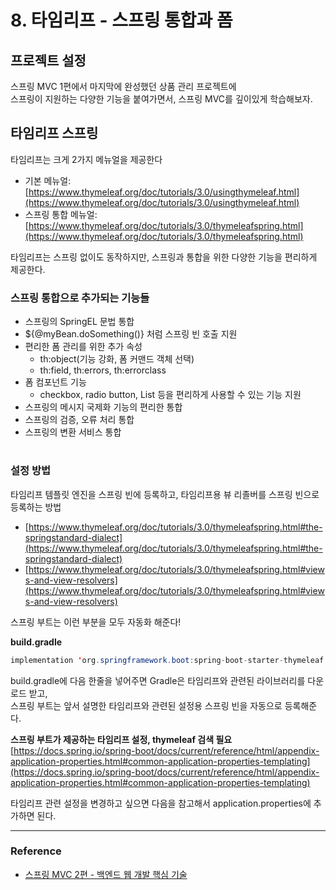 # 8. 타임리프 - 스프링 통합과 폼

## 프로젝트 설정

스프링 MVC 1편에서 마지막에 완성했던 상품 관리 프로젝트에  
스프링이 지원하는 다양한 기능을 붙여가면서, 스프링 MVC를 깊이있게 학습해보자.

## 타임리프 스프링

타임리프는 크게 2가지 메뉴얼을 제공한다

- 기본 메뉴얼: [https://www.thymeleaf.org/doc/tutorials/3.0/usingthymeleaf.html](https://www.thymeleaf.org/doc/tutorials/3.0/usingthymeleaf.html)
- 스프링 통합 메뉴얼: [https://www.thymeleaf.org/doc/tutorials/3.0/thymeleafspring.html](https://www.thymeleaf.org/doc/tutorials/3.0/thymeleafspring.html)

타임리프는 스프링 없이도 동작하지만, 스프링과 통합을 위한 다양한 기능을 편리하게 제공한다.

### 스프링 통합으로 추가되는 기능들

- 스프링의 SpringEL 문법 통합
- ${@myBean.doSomething()} 처럼 스프링 빈 호출 지원
- 편리한 폼 관리를 위한 추가 속성
  - th:object(기능 강화, 폼 커맨드 객체 선택)
  - th:field, th:errors, th:errorclass
- 폼 컴포넌트 기능
  - checkbox, radio button, List 등을 편리하게 사용할 수 있는 기능 지원
- 스프링의 메시지 국제화 기능의 편리한 통합
- 스프링의 검증, 오류 처리 통합
- 스프링의 변환 서비스 통합

#

### 설정 방법

타임리프 템플릿 엔진을 스프링 빈에 등록하고, 타임리프용 뷰 리졸버를 스프링 빈으로 등록하는 방법
- [https://www.thymeleaf.org/doc/tutorials/3.0/thymeleafspring.html#the-springstandard-dialect](https://www.thymeleaf.org/doc/tutorials/3.0/thymeleafspring.html#the-springstandard-dialect)
- [https://www.thymeleaf.org/doc/tutorials/3.0/thymeleafspring.html#views-and-view-resolvers](https://www.thymeleaf.org/doc/tutorials/3.0/thymeleafspring.html#views-and-view-resolvers)

스프링 부트는 이런 부분을 모두 자동화 해준다!  

**build.gradle**

```java
implementation 'org.springframework.boot:spring-boot-starter-thymeleaf'
```

build.gradle에 다음 한줄을 넣어주면 Gradle은 타임리프와 관련된 라이브러리를 다운로드 받고,  
스프링 부트는 앞서 설명한 타임리프와 관련된 설정용 스프링 빈을 자동으로 등록해준다.

**스프링 부트가 제공하는 타임리프 설정, thymeleaf 검색 필요**  
[https://docs.spring.io/spring-boot/docs/current/reference/html/appendix-application-properties.html#common-application-properties-templating](https://docs.spring.io/spring-boot/docs/current/reference/html/appendix-application-properties.html#common-application-properties-templating)

타임리프 관련 설정을 변경하고 싶으면 다음을 참고해서 application.properties에 추가하면 된다.

---

### Reference
- [스프링 MVC 2편 - 백엔드 웹 개발 핵심 기술](https://www.inflearn.com/course/%EC%8A%A4%ED%94%84%EB%A7%81-mvc-2/dashboard)
